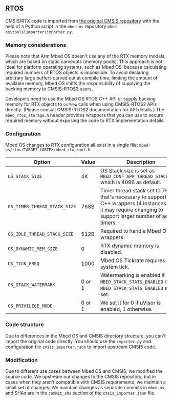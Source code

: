 <h2 id="contributing-rtos">RTOS</h2>

CMSIS/RTX code is imported from [the original CMSIS repository](https://github.com/ARM-software/CMSIS_5/) with the help of a Python script in the `mbed-os` repository `mbed-os\tools\importer\importer.py`.

### Memory considerations

Please note that Arm Mbed OS doesn't use any of the RTX memory models, which are based on static carveouts (memory pools). This approach is not ideal for platform operating systems, such as Mbed OS, because calculating required numbers of RTOS objects is impossible. To avoid declaring arbitrary large buffers carved out at compile time, limiting the amount of available memory, Mbed OS shifts the responsibility of supplying the backing memory to CMSIS-RTOS2 users.

Developers need to use the Mbed OS RTOS C++ API or supply backing memory for RTX objects to `os*New` calls when using CMSIS-RTOS2 APIs directly. (Please consult CMSIS-RTOS2 documentation for API details.) The `mbed_rtos_storage.h` header provides wrappers that you can use to secure required memory without exposing the code to RTX implementation details.

### Configuration

Mbed OS changes to RTX configuration all exist in a single file: `mbed-os/rtos/TARGET_CORTEX/mbed_rtx_conf.h`

Option | Value | Description |
-------|-------|-------------|
`OS_STACK_SIZE` | 4K | OS Stack size is set as `MBED_CONF_APP_THREAD_STACK_SIZE` which is 4096 as default. |
`OS_TIMER_THREAD_STACK_SIZE` | 768B | Timer thread stack set to 768B that's necessary to support the C++ wrappers (4 instances), but it may require changing to support larger number of active timers. |
`OS_IDLE_THREAD_STACK_SIZE` | 512B | Required to handle Mbed OS wrappers |
`OS_DYNAMIC_MEM_SIZE` | 0 | RTX dynamic memory is disabled. |
`OS_TICK_FREQ` | 1000 | Mbed OS Tickrate requires 1ms system tick. |
`OS_STACK_WATERMARK` | 0 or 1 | Watermarking is enabled if `MBED_STACK_STATS_ENABLED` or `MBED_STACK_STATS_ENABLED` are set. |
`OS_PRIVILEGE_MODE` | 0 or 1 | We set it for 0 if uVisor is enabled, 1 otherwise. |

### Code structure

Due to differences in the Mbed OS and CMSIS directory structure, you can't import the original code directly. You should use the `importer.py` and configuration file `cmsis_importer.json` to import upstream CMSIS code.

### Modification

Due to different use cases between Mbed OS and CMSIS, we modified the source code. We upstream our changes to the CMSIS repository, but in cases when they aren't compatible with CMSIS requirements, we maintain a small set of changes. We maintain changes as separate commits in `mbed-os`, and SHAs are in the `commit_sha` section of the `cmsis_importer.json` file.
